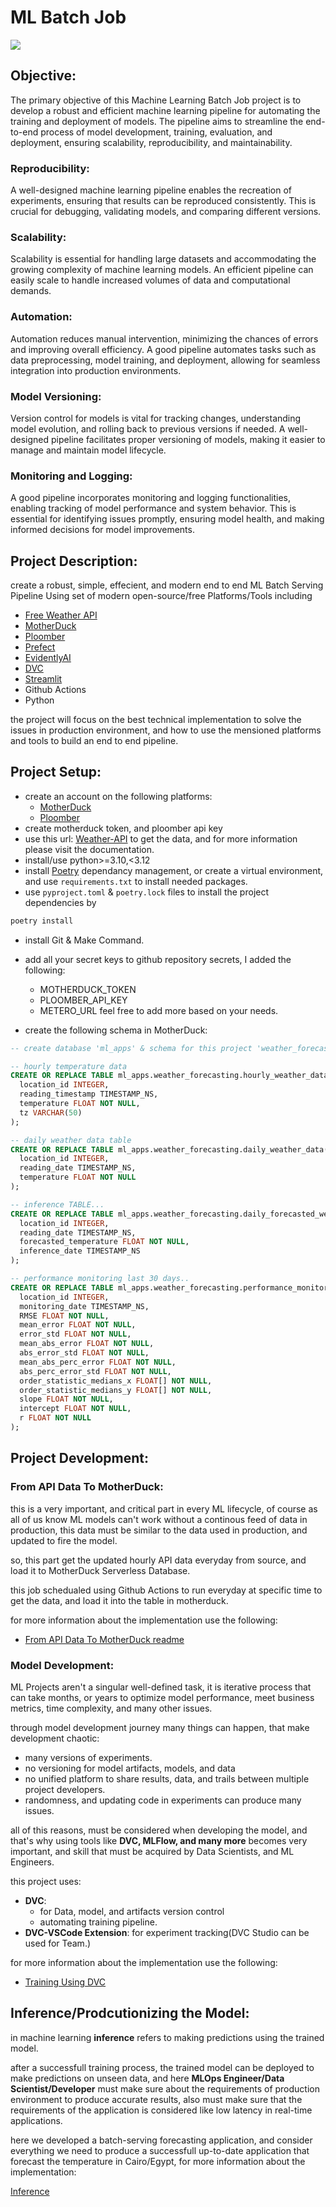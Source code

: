 # ML Batch Job

![](imgs/ml-batch-job.svg)

## Objective:

The primary objective of this Machine Learning Batch Job project is to develop a robust and efficient machine learning pipeline for automating the training and deployment of models. The pipeline aims to streamline the end-to-end process of model development, training, evaluation, and deployment, ensuring scalability, reproducibility, and maintainability.

### Reproducibility:

A well-designed machine learning pipeline enables the recreation of experiments, ensuring that results can be reproduced consistently. This is crucial for debugging, validating models, and comparing different versions.

### Scalability:

Scalability is essential for handling large datasets and accommodating the growing complexity of machine learning models. An efficient pipeline can easily scale to handle increased volumes of data and computational demands.

### Automation:

Automation reduces manual intervention, minimizing the chances of errors and improving overall efficiency. A good pipeline automates tasks such as data preprocessing, model training, and deployment, allowing for seamless integration into production environments.

### Model Versioning:

Version control for models is vital for tracking changes, understanding model evolution, and rolling back to previous versions if needed. A well-designed pipeline facilitates proper versioning of models, making it easier to manage and maintain model lifecycle.

### Monitoring and Logging:

A good pipeline incorporates monitoring and logging functionalities, enabling tracking of model performance and system behavior. This is essential for identifying issues promptly, ensuring model health, and making informed decisions for model improvements.

## Project Description:

create a robust, simple, effecient, and modern end to end ML Batch Serving Pipeline Using set of modern open-source/free Platforms/Tools including
- [Free Weather API](https://open-meteo.com/)
- [MotherDuck](https://app.motherduck.com/)
- [Ploomber](https://ploomber.io/)
- [Prefect](https://www.prefect.io/)
- [EvidentlyAI](https://www.evidentlyai.com/)
- [DVC](https://dvc.org/)
- [Streamlit](https://streamlit.io/)
- Github Actions
- Python

the project will focus on the best technical implementation to solve the issues in production environment, and how to use the mensioned platforms and tools to build an end to end pipeline.

## Project Setup:

- create an account on the following platforms:
  - [MotherDuck](https://app.motherduck.com/)
  - [Ploomber](https://ploomber.io/)
- create motherduck token, and ploomber api key
- use this url: [Weather-API](https://archive-api.open-meteo.com/v1/archive) to get the data, and for more information please visit the documentation.
- install/use python>=3.10,<3.12
- install [Poetry](https://python-poetry.org/) dependancy management, or create a virtual environment, and use `requirements.txt` to install needed packages.
- use `pyproject.toml` & `poetry.lock` files to install the project dependencies by
```bash
poetry install
```
- install Git & Make Command.
- add all your secret keys to github repository secrets, I added the following:
  - MOTHERDUCK_TOKEN
  - PLOOMBER_API_KEY
  - METERO_URL
feel free to add more based on your needs.

- create the following schema in MotherDuck:
```SQL
-- create database 'ml_apps' & schema for this project 'weather_forecasting'

-- hourly temperature data
CREATE OR REPLACE TABLE ml_apps.weather_forecasting.hourly_weather_data(
  location_id INTEGER,
  reading_timestamp TIMESTAMP_NS,
  temperature FLOAT NOT NULL,
  tz VARCHAR(50)
);

-- daily weather data table
CREATE OR REPLACE TABLE ml_apps.weather_forecasting.daily_weather_data(
  location_id INTEGER,
  reading_date TIMESTAMP_NS,
  temperature FLOAT NOT NULL
);

-- inference TABLE...
CREATE OR REPLACE TABLE ml_apps.weather_forecasting.daily_forecasted_weather(
  location_id INTEGER,
  reading_date TIMESTAMP_NS,
  forecasted_temperature FLOAT NOT NULL,
  inference_date TIMESTAMP_NS
);

-- performance monitoring last 30 days..
CREATE OR REPLACE TABLE ml_apps.weather_forecasting.performance_monitoring(
  location_id INTEGER,
  monitoring_date TIMESTAMP_NS,
  RMSE FLOAT NOT NULL,
  mean_error FLOAT NOT NULL,
  error_std FLOAT NOT NULL,
  mean_abs_error FLOAT NOT NULL,
  abs_error_std FLOAT NOT NULL,
  mean_abs_perc_error FLOAT NOT NULL,
  abs_perc_error_std FLOAT NOT NULL,
  order_statistic_medians_x FLOAT[] NOT NULL,
  order_statistic_medians_y FLOAT[] NOT NULL,
  slope FLOAT NOT NULL,
  intercept FLOAT NOT NULL,
  r FLOAT NOT NULL
);
```

## Project Development:

### From API Data To MotherDuck:

this is a very important, and critical part in every ML lifecycle, of course as all of us know ML models can't work without a continous feed of data in production, this data must be similar to the data used in production, and updated to fire the model.

so, this part get the updated hourly API data everyday from source, and load it to MotherDuck Serverless Database.

this job schedualed using Github Actions to run everyday at specific time to get the data, and load it into the table in motherduck.

for more information about the implementation use the following:

- [From API Data To MotherDuck readme](app/api_data/README.md)

### Model Development:

ML Projects aren't a singular well-defined task, it is iterative process that can take months, or years to optimize model performance, meet business metrics, time complexity, and many other issues.

through model development journey many things can happen, that make development chaotic:

- many versions of experiments.
- no versioning for model artifacts, models, and data
- no unified platform to share results, data, and trails between multiple project developers.
- randomness, and updating code in experiments can produce many issues.

all of this reasons, must be considered when developing the model, and that's why using tools like **DVC, MLFlow, and many more** becomes very important, and skill that must be acquired by Data Scientists, and ML Engineers.

this project uses:

- **DVC**: 
  - for Data, model, and artifacts version control
  - automating training pipeline.
- **DVC-VSCode Extension**: for experiment tracking(DVC Studio can be used for Team.)

for more information about the implementation use the following:

- [Training Using DVC](app/train/README.md)

## Inference/Prodcutionizing the Model:

in machine learning **inference** refers to making predictions using the trained model.

after a successfull training process, the trained model can be deployed to make predictions on unseen data, and here **MLOps Engineer/Data Scientist/Developer** must make sure about the requirements of production environment to produce accurate results, also must make sure that the requirements of the application is considered like low latency in real-time applications.

here we developed a batch-serving forecasting application, and consider everything we need to produce a successfull up-to-date application that forecast the temperature in Cairo/Egypt, for more information about the implementation:

[Inference](app/inference/README.md)